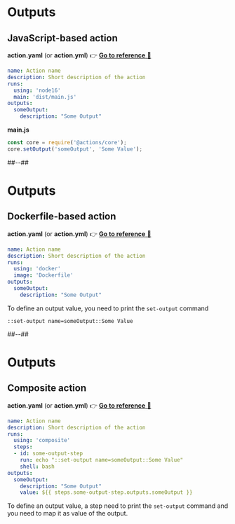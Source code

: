 <!-- .slide: -->

# Outputs

## JavaScript-based action

**action.yaml** (or **action.yml**) 👉 [**Go to reference** 🔗](https://docs.github.com/en/actions/creating-actions/metadata-syntax-for-github-actions#outputs-for-docker-container-and-javascript-actions)

```yaml
name: Action name
description: Short description of the action
runs:
  using: 'node16'
  main: 'dist/main.js'
outputs:
  someOutput:
    description: "Some Output"
```

**main.js**

```js
const core = require('@actions/core');
core.setOutput('someOutput', 'Some Value');
```

##--##

# Outputs

## Dockerfile-based action

**action.yaml** (or **action.yml**) 👉 [**Go to reference** 🔗](https://docs.github.com/en/actions/creating-actions/metadata-syntax-for-github-actions#outputs-for-docker-container-and-javascript-actions)

```yaml
name: Action name
description: Short description of the action
runs:
  using: 'docker'
  image: 'Dockerfile'
outputs:
  someOutput:
    description: "Some Output"
```

To define an output value, you need to print the `set-output` command

```text
::set-output name=someOutput::Some Value
```

##--##

# Outputs

## Composite action

**action.yaml** (or **action.yml**) 👉 [**Go to reference** 🔗](https://docs.github.com/en/actions/creating-actions/metadata-syntax-for-github-actions#outputs-for-composite-actions)

```yaml
name: Action name
description: Short description of the action
runs:
  using: 'composite'
  steps:
  - id: some-output-step
    run: echo "::set-output name=someOutput::Some Value"
    shell: bash
outputs:
  someOutput:
    description: "Some Output"
    value: ${{ steps.some-output-step.outputs.someOutput }}
```

To define an output value, a step need to print the `set-output` command and you need to map it as value of the output.
